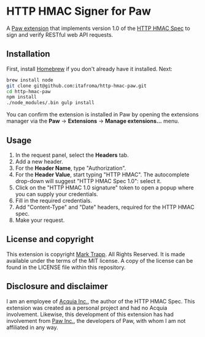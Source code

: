 # HTTP HMAC Signer for Paw

A [Paw extension][1] that implements version 1.0 of the [HTTP HMAC Spec][2] to sign and verify RESTful web API requests.

## Installation

First, install [Homebrew](http://brew.sh/) if you don't already have it installed. Next:

```sh
brew install node
git clone git@github.com:itafroma/http-hmac-paw.git
cd http-hmac-paw
npm install
./node_modules/.bin gulp install
```

You can confirm the extension is installed in Paw by opening the extensions manager via the **Paw** → **Extensions** → **Manage extensions…** menu.

## Usage

1. In the request panel, select the **Headers** tab.
2. Add a new header.
3. For the **Header Name**, type "Authorization".
4. For the **Header Value**, start typing "HTTP HMAC". The autocomplete drop-down will suggest "HTTP HMAC Spec 1.0": select it.
5. Click on the "HTTP HMAC 1.0 signature" token to open a popup where you can supply your credentials.
6. Fill in the required credentials.
7. Add "Content-Type" and "Date" headers, required for the HTTP HMAC spec.
8. Make your request.

## License and copyright

This extension is copyright [Mark Trapp][3]. All Rights Reserved. It is made available under the terms of the MIT license. A copy of the license can be found in the LICENSE file within this repository.

## Disclosure and disclaimer

I am an employee of [Acquia Inc.][4], the author of the HTTP HMAC Spec. This extension was created as a personal project and had no Acquia involvement. Likewise, this development of this extension has had involvement from [Paw Inc.][5], the developers of Paw, with whom I am not affiliated in any way.

[1]: http://luckymarmot.com/paw/extensions/
[2]: https://github.com/acquia/http-hmac-spec/tree/1.0
[3]: https://marktrapp.com
[4]: https://www.acquia.com
[5]: https://luckymarmot.com/paw
